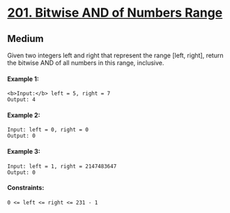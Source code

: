 # [201. Bitwise AND of Numbers Range](https://leetcode.com/problems/bitwise-and-of-numbers-range/description/?envType=daily-question&envId=2024-02-21)

## Medium

Given two integers left and right that represent the range [left, right], return the bitwise AND of all numbers in this range, inclusive.




#### Example 1:
````
<b>Input:</b> left = 5, right = 7
Output: 4
````
#### Example 2:
`````
Input: left = 0, right = 0
Output: 0
`````
#### Example 3:
```` 
Input: left = 1, right = 2147483647
Output: 0
````
#### Constraints:
````
0 <= left <= right <= 231 - 1
````
